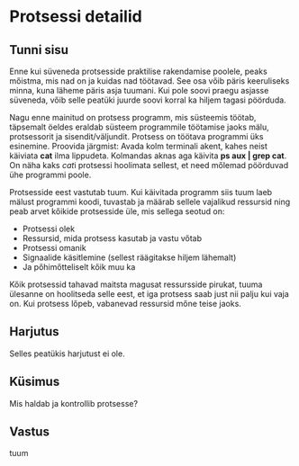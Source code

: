 # Protsessi detailid

## Tunni sisu

Enne kui süveneda protsesside praktilise rakendamise poolele, peaks mőistma, mis nad on ja kuidas nad töötavad. See osa vőib päris keeruliseks minna, kuna läheme päris asja tuumani. Kui pole soovi praegu asjasse süveneda, vőib selle peatüki juurde soovi korral ka hiljem tagasi pöörduda.

Nagu enne mainitud on protsess programm, mis süsteemis töötab, täpsemalt öeldes eraldab süsteem programmile töötamise jaoks mälu, protsessorit ja sisendit/väljundit. Protsess on töötava programmi üks esinemine. Proovida järgmist: Avada kolm terminali akent, kahes neist käiviata <b>cat</b> ilma lippudeta. Kolmandas aknas aga käivita <b>ps aux | grep cat</b>. On näha kaks *cat*i protsessi hoolimata sellest, et need mőlemad pöörduvad ühe programmi poole.

Protsesside eest vastutab tuum. Kui käivitada programm siis tuum laeb mälust programmi koodi, tuvastab ja määrab sellele vajalikud ressursid ning peab arvet kőikide protsesside üle, mis sellega seotud on:

<ul>
<li>Protsessi olek</li>
<li>Ressursid, mida protsess kasutab ja vastu vőtab</li>
<li>Protsessi omanik</li>
<li>Signaalide käsitlemine (sellest räägitakse hiljem lähemalt)</li>
<li>Ja pőhimőtteliselt kőik muu ka</li>
</ul>

Kőik protsessid tahavad maitsta magusat ressursside pirukat, tuuma ülesanne on hoolitseda selle eest, et iga protsess saab just nii palju kui vaja on. Kui protsess lőpeb, vabanevad ressursid mőne teise jaoks.     

## Harjutus

Selles peatükis harjutust ei ole.

## Küsimus

Mis haldab ja kontrollib protsesse?

## Vastus

tuum
